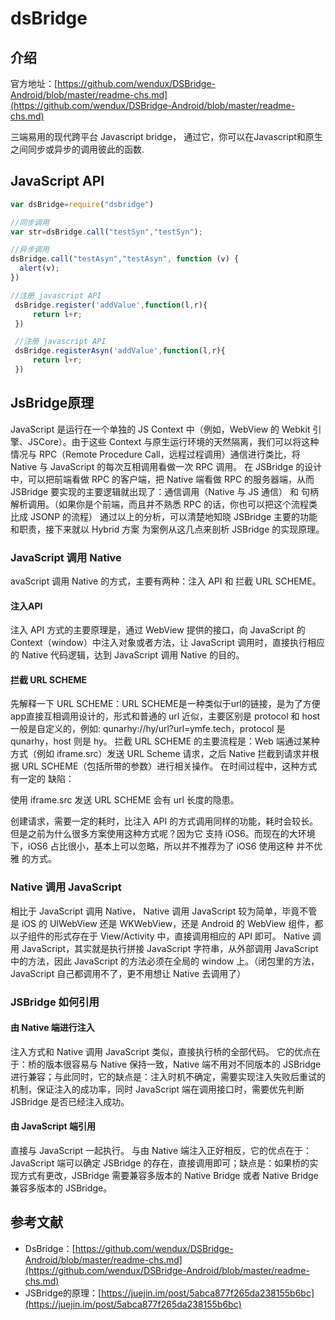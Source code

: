# dsBridge

## 介绍

官方地址：[https://github.com/wendux/DSBridge-Android/blob/master/readme-chs.md](https://github.com/wendux/DSBridge-Android/blob/master/readme-chs.md)

三端易用的现代跨平台 Javascript bridge， 通过它，你可以在Javascript和原生之间同步或异步的调用彼此的函数.

## JavaScript API

```js
var dsBridge=require("dsbridge")

//同步调用
var str=dsBridge.call("testSyn","testSyn");

//异步调用
dsBridge.call("testAsyn","testAsyn", function (v) {
  alert(v);
})

//注册 javascript API
 dsBridge.register('addValue',function(l,r){
     return l+r;
 })

 //注册 javascript API
 dsBridge.registerAsyn('addValue',function(l,r){
     return l+r;
 })
```

## JsBridge原理

JavaScript 是运行在一个单独的 JS Context 中（例如，WebView 的 Webkit 引擎、JSCore）。由于这些 Context 与原生运行环境的天然隔离，我们可以将这种情况与 RPC（Remote Procedure Call，远程过程调用）通信进行类比，将 Native 与 JavaScript 的每次互相调用看做一次 RPC 调用。
在 JSBridge 的设计中，可以把前端看做 RPC 的客户端，把 Native 端看做 RPC 的服务器端，从而 JSBridge 要实现的主要逻辑就出现了：通信调用（Native 与 JS 通信） 和 句柄解析调用。（如果你是个前端，而且并不熟悉 RPC 的话，你也可以把这个流程类比成 JSONP 的流程）
通过以上的分析，可以清楚地知晓 JSBridge 主要的功能和职责，接下来就以 Hybrid 方案 为案例从这几点来剖析 JSBridge 的实现原理。

### JavaScript 调用 Native

avaScript 调用 Native 的方式，主要有两种：注入 API 和 拦截 URL SCHEME。

#### 注入API

注入 API 方式的主要原理是，通过 WebView 提供的接口，向 JavaScript 的 Context（window）中注入对象或者方法，让 JavaScript 调用时，直接执行相应的 Native 代码逻辑，达到 JavaScript 调用 Native 的目的。

#### 拦截 URL SCHEME

先解释一下 URL SCHEME：URL SCHEME是一种类似于url的链接，是为了方便app直接互相调用设计的，形式和普通的 url 近似，主要区别是 protocol 和 host 一般是自定义的，例如: qunarhy://hy/url?url=ymfe.tech，protocol 是 qunarhy，host 则是 hy。
拦截 URL SCHEME 的主要流程是：Web 端通过某种方式（例如 iframe.src）发送 URL Scheme 请求，之后 Native 拦截到请求并根据 URL SCHEME（包括所带的参数）进行相关操作。
在时间过程中，这种方式有一定的 缺陷：

使用 iframe.src 发送 URL SCHEME 会有 url 长度的隐患。

创建请求，需要一定的耗时，比注入 API 的方式调用同样的功能，耗时会较长。
但是之前为什么很多方案使用这种方式呢？因为它 支持 iOS6。而现在的大环境下，iOS6 占比很小，基本上可以忽略，所以并不推荐为了 iOS6 使用这种 并不优雅 的方式。

### Native 调用 JavaScript

相比于 JavaScript 调用 Native， Native 调用 JavaScript 较为简单，毕竟不管是 iOS 的 UIWebView 还是 WKWebView，还是 Android 的 WebView 组件，都以子组件的形式存在于 View/Activity 中，直接调用相应的 API 即可。
Native 调用 JavaScript，其实就是执行拼接 JavaScript 字符串，从外部调用 JavaScript 中的方法，因此 JavaScript 的方法必须在全局的 window 上。（闭包里的方法，JavaScript 自己都调用不了，更不用想让 Native 去调用了）

### JSBridge 如何引用

#### 由 Native 端进行注入

注入方式和 Native 调用 JavaScript 类似，直接执行桥的全部代码。
它的优点在于：桥的版本很容易与 Native 保持一致，Native 端不用对不同版本的 JSBridge 进行兼容；与此同时，它的缺点是：注入时机不确定，需要实现注入失败后重试的机制，保证注入的成功率，同时 JavaScript 端在调用接口时，需要优先判断 JSBridge 是否已经注入成功。

#### 由 JavaScript 端引用

直接与 JavaScript 一起执行。
与由 Native 端注入正好相反，它的优点在于：JavaScript 端可以确定 JSBridge 的存在，直接调用即可；缺点是：如果桥的实现方式有更改，JSBridge 需要兼容多版本的 Native Bridge 或者 Native Bridge 兼容多版本的 JSBridge。

## 参考文献

- DsBridge：[https://github.com/wendux/DSBridge-Android/blob/master/readme-chs.md](https://github.com/wendux/DSBridge-Android/blob/master/readme-chs.md)
- JSBridge的原理：[https://juejin.im/post/5abca877f265da238155b6bc](https://juejin.im/post/5abca877f265da238155b6bc)
